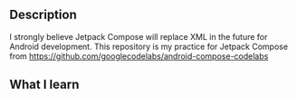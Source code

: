 ## Description
I strongly believe Jetpack Compose will replace XML in the future for Android development.
This repository is my practice for Jetpack Compose from https://github.com/googlecodelabs/android-compose-codelabs

## What I learn


